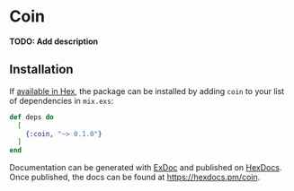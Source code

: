 # Coin

**TODO: Add description**

## Installation

If [available in Hex](https://hex.pm/docs/publish), the package can be installed
by adding `coin` to your list of dependencies in `mix.exs`:

```elixir
def deps do
  [
    {:coin, "~> 0.1.0"}
  ]
end
```

Documentation can be generated with [ExDoc](https://github.com/elixir-lang/ex_doc)
and published on [HexDocs](https://hexdocs.pm). Once published, the docs can
be found at <https://hexdocs.pm/coin>.

